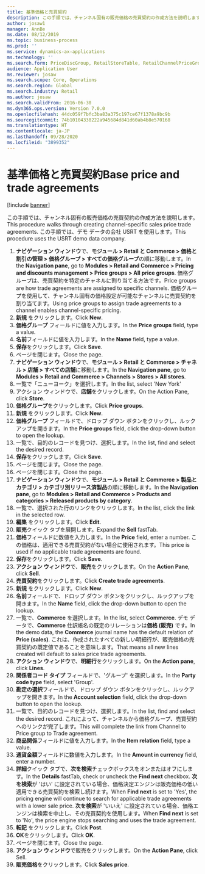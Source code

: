 ```yaml
---
title: 基準価格と売買契約
description: この手順では、チャンネル固有の販売価格の売買契約の作成方法を説明します。
author: josaw1
manager: AnnBe
ms.date: 08/12/2019
ms.topic: business-process
ms.prod: ''
ms.service: dynamics-ax-applications
ms.technology: ''
ms.search.form: PriceDiscGroup, RetailStoreTable, RetailChannelPriceGroup, EcoResProductDetailsExtended, PriceDiscAdmTable, PriceDiscAdm
audience: Application User
ms.reviewer: josaw
ms.search.scope: Core, Operations
ms.search.region: Global
ms.search.industry: Retail
ms.author: josaw
ms.search.validFrom: 2016-06-30
ms.dyn365.ops.version: Version 7.0.0
ms.openlocfilehash: 44dc059f7bfc3ba83a375c197ce67f1378a9bc9b
ms.sourcegitcommit: 74b10104338222a945684d841d60ab4b8e570168
ms.translationtype: HT
ms.contentlocale: ja-JP
ms.lasthandoff: 09/28/2020
ms.locfileid: "3899352"
---
```

# <a name="base-price-and-trade-agreements"></a><span data-ttu-id="da886-103">基準価格と売買契約</span><span class="sxs-lookup"><span data-stu-id="da886-103">Base price and trade agreements</span></span>

[!include [banner](../includes/banner.md)]

<span data-ttu-id="da886-104">この手順では、チャンネル固有の販売価格の売買契約の作成方法を説明します。</span><span class="sxs-lookup"><span data-stu-id="da886-104">This procedure walks through creating channel-specific sales price trade agreements.</span></span> <span data-ttu-id="da886-105">この手順では、デモ データの会社 USRT を使用します。</span><span class="sxs-lookup"><span data-stu-id="da886-105">This procedure uses the USRT demo data company.</span></span>

1. <span data-ttu-id="da886-106">**ナビゲーション ウィンドウ**で、**モジュール > Retail と Commerce > 価格と割引の管理 > 価格グループ > すべての価格グループ**の順に移動します。</span><span class="sxs-lookup"><span data-stu-id="da886-106">In the **Navigation pane**, go to **Modules > Retail and Commerce > Pricing and discounts management > Price groups > All price groups**.</span></span> <span data-ttu-id="da886-107">価格グループは、売買契約を特定のチャネルに割り当てる方法です。</span><span class="sxs-lookup"><span data-stu-id="da886-107">Price groups are how trade agreements are assigned to specific channels.</span></span> <span data-ttu-id="da886-108">価格グループを使用して、チャンネル固有の価格設定が可能なチャンネルに売買契約を割り当てます。</span><span class="sxs-lookup"><span data-stu-id="da886-108">Using price groups to assign trade agreements to a channel enables channel-specific pricing.</span></span>  
2. <span data-ttu-id="da886-109">**新規** をクリックします。</span><span class="sxs-lookup"><span data-stu-id="da886-109">Click **New**.</span></span>
3. <span data-ttu-id="da886-110">**価格グループ** フィールドに値を入力します。</span><span class="sxs-lookup"><span data-stu-id="da886-110">In the **Price groups** field, type a value.</span></span>
4. <span data-ttu-id="da886-111">**名前**フィールドに値を入力します。</span><span class="sxs-lookup"><span data-stu-id="da886-111">In the **Name** field, type a value.</span></span>
5. <span data-ttu-id="da886-112">**保存**をクリックします。</span><span class="sxs-lookup"><span data-stu-id="da886-112">Click **Save**.</span></span>
6. <span data-ttu-id="da886-113">ページを閉じます。</span><span class="sxs-lookup"><span data-stu-id="da886-113">Close the page.</span></span>
7. <span data-ttu-id="da886-114">**ナビゲーション ウィンドウ**で、**モジュール > Retail と Commerce > チャネル > 店舗 > すべての店舗**に移動します。</span><span class="sxs-lookup"><span data-stu-id="da886-114">In the **Navigation pane**, go to **Modules > Retail and Commerce > Channels > Stores > All stores**.</span></span>
8. <span data-ttu-id="da886-115">一覧で「ニューヨーク」を選択します。</span><span class="sxs-lookup"><span data-stu-id="da886-115">In the list, select 'New York'</span></span>
9. <span data-ttu-id="da886-116">アクション ウィンドウで、**店舗**をクリックします。</span><span class="sxs-lookup"><span data-stu-id="da886-116">On the Action Pane, click **Store**.</span></span>
10. <span data-ttu-id="da886-117">**価格グループ**をクリックします。</span><span class="sxs-lookup"><span data-stu-id="da886-117">Click **Price groups**.</span></span>
11. <span data-ttu-id="da886-118">**新規** をクリックします。</span><span class="sxs-lookup"><span data-stu-id="da886-118">Click **New**.</span></span>
12. <span data-ttu-id="da886-119">**価格グループ** フィールドで、ドロップ ダウン ボタンをクリックし、ルックアップを開きます。</span><span class="sxs-lookup"><span data-stu-id="da886-119">In the **Price groups** field, click the drop-down button to open the lookup.</span></span>
13. <span data-ttu-id="da886-120">一覧で、目的のレコードを見つけ、選択します。</span><span class="sxs-lookup"><span data-stu-id="da886-120">In the list, find and select the desired record.</span></span>
14. <span data-ttu-id="da886-121">**保存**をクリックします。</span><span class="sxs-lookup"><span data-stu-id="da886-121">Click **Save**.</span></span>
15. <span data-ttu-id="da886-122">ページを閉じます。</span><span class="sxs-lookup"><span data-stu-id="da886-122">Close the page.</span></span>
16. <span data-ttu-id="da886-123">ページを閉じます。</span><span class="sxs-lookup"><span data-stu-id="da886-123">Close the page.</span></span>
17. <span data-ttu-id="da886-124">**ナビゲーション ウィンドウ**で、**モジュール > Retail と Commerce > 製品とカテゴリ > カテゴリ別リリース済製品**の順に移動します。</span><span class="sxs-lookup"><span data-stu-id="da886-124">In the **Navigation pane**, go to **Modules > Retail and Commerce > Products and categories > Released products by category**.</span></span>
18. <span data-ttu-id="da886-125">一覧で、選択された行のリンクをクリックします。</span><span class="sxs-lookup"><span data-stu-id="da886-125">In the list, click the link in the selected row.</span></span>
19. <span data-ttu-id="da886-126">**編集** をクリックします。</span><span class="sxs-lookup"><span data-stu-id="da886-126">Click **Edit**.</span></span>
20. <span data-ttu-id="da886-127">**販売**クイック タブを展開します。</span><span class="sxs-lookup"><span data-stu-id="da886-127">Expand the **Sell** fastTab.</span></span>
21. <span data-ttu-id="da886-128">**価格**フィールドに数値を入力します。</span><span class="sxs-lookup"><span data-stu-id="da886-128">In the **Price** field, enter a number.</span></span> <span data-ttu-id="da886-129">この価格は、適用できる売買契約がない場合に使用されます。</span><span class="sxs-lookup"><span data-stu-id="da886-129">This price is used if no applicable trade agreements are found.</span></span>  
22. <span data-ttu-id="da886-130">**保存**をクリックします。</span><span class="sxs-lookup"><span data-stu-id="da886-130">Click **Save**.</span></span>
23. <span data-ttu-id="da886-131">**アクション ウィンドウ**で、**販売**をクリックします。</span><span class="sxs-lookup"><span data-stu-id="da886-131">On the **Action Pane**, click **Sell**.</span></span>
24. <span data-ttu-id="da886-132">**売買契約**をクリックします。</span><span class="sxs-lookup"><span data-stu-id="da886-132">Click **Create trade agreements**.</span></span>
25. <span data-ttu-id="da886-133">**新規** をクリックします。</span><span class="sxs-lookup"><span data-stu-id="da886-133">Click **New**.</span></span>
26. <span data-ttu-id="da886-134">**名前**フィールドで、ドロップ ダウン ボタンをクリックし、ルックアップを開きます。</span><span class="sxs-lookup"><span data-stu-id="da886-134">In the **Name** field, click the drop-down button to open the lookup.</span></span>
27. <span data-ttu-id="da886-135">一覧で、**Commerce** を選択します。</span><span class="sxs-lookup"><span data-stu-id="da886-135">In the list, select **Commerce**.</span></span> <span data-ttu-id="da886-136">デモ データで、**Commerce** 仕訳帳名の既定のリレーションは**価格 (販売)** です。</span><span class="sxs-lookup"><span data-stu-id="da886-136">In the demo data, the **Commerce** journal name has the default relation of **Price (sales)**.</span></span> <span data-ttu-id="da886-137">これは、作成されたすべての新しい明細行が、販売価格の売買契約の既定値であることを意味します。</span><span class="sxs-lookup"><span data-stu-id="da886-137">That means all new lines created will default to sales price trade agreements.</span></span>  
28. <span data-ttu-id="da886-138">**アクション ウィンドウ**で、**明細行**をクリックします。</span><span class="sxs-lookup"><span data-stu-id="da886-138">On the **Action pane**, click **Lines**.</span></span>
29. <span data-ttu-id="da886-139">**関係者コード タイプ** フィールドで、'グループ' を選択します。</span><span class="sxs-lookup"><span data-stu-id="da886-139">In the **Party code type** field, select 'Group'.</span></span>
30. <span data-ttu-id="da886-140">**勘定の選択**フィールドで、ドロップ ダウン ボタンをクリックし、ルックアップを開きます。</span><span class="sxs-lookup"><span data-stu-id="da886-140">In the **Account selection** field, click the drop-down button to open the lookup.</span></span>
31. <span data-ttu-id="da886-141">一覧で、目的のレコードを見つけ、選択します。</span><span class="sxs-lookup"><span data-stu-id="da886-141">In the list, find and select the desired record.</span></span> <span data-ttu-id="da886-142">これによって、チャンネルから価格グループ、売買契約へのリンクが完了します。</span><span class="sxs-lookup"><span data-stu-id="da886-142">This will complete the link from Channel to Price group to Trade agreement.</span></span>  
32. <span data-ttu-id="da886-143">**商品関係**フィールドに値を入力します。</span><span class="sxs-lookup"><span data-stu-id="da886-143">In the **Item relation** field, type a value.</span></span>
33. <span data-ttu-id="da886-144">**通貨金額**フィールドに数値を入力します。</span><span class="sxs-lookup"><span data-stu-id="da886-144">In the **Amount in currency** field, enter a number.</span></span>
34. <span data-ttu-id="da886-145">**詳細**クイック タブで、**次を検索**チェックボックスをオンまたはオフにします。</span><span class="sxs-lookup"><span data-stu-id="da886-145">In the **Details** fastTab, check or uncheck the **Find next** checkbox.</span></span> <span data-ttu-id="da886-146">**次を検索**が 'はい' に設定されている場合、価格決定エンジンは販売価格の低い適用できる売買契約を検索し続けます。</span><span class="sxs-lookup"><span data-stu-id="da886-146">When **Find next** is set to 'Yes', the pricing engine will continue to search for applicable trade agreements with a lower sale price.</span></span> <span data-ttu-id="da886-147">**次を検索**が 'いいえ' に設定されている場合、価格エンジンは検索を中止し、その売買契約を使用します。</span><span class="sxs-lookup"><span data-stu-id="da886-147">When **Find next** is set to 'No', the price engine stops searching and uses the trade agreement.</span></span>  
35. <span data-ttu-id="da886-148">**転記** をクリックします。</span><span class="sxs-lookup"><span data-stu-id="da886-148">Click **Post**.</span></span>
36. <span data-ttu-id="da886-149">**OK**をクリックします。</span><span class="sxs-lookup"><span data-stu-id="da886-149">Click **OK**.</span></span>
37. <span data-ttu-id="da886-150">ページを閉じます。</span><span class="sxs-lookup"><span data-stu-id="da886-150">Close the page.</span></span>
38. <span data-ttu-id="da886-151">**アクション ウィンドウ**で販売をクリックします。</span><span class="sxs-lookup"><span data-stu-id="da886-151">On the **Action Pane**, click Sell.</span></span>
39. <span data-ttu-id="da886-152">**販売価格**をクリックします。</span><span class="sxs-lookup"><span data-stu-id="da886-152">Click **Sales price**.</span></span>

